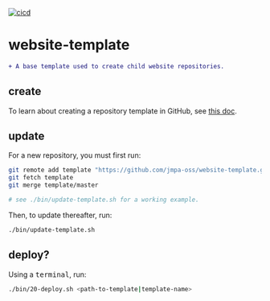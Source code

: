 [![cicd](https://github.com/jmpa-oss/website-template/workflows/cicd/badge.svg)](https://github.com/jmpa-oss/website-template/actions?query=workflow%3Acicd)

# website-template

```diff
+ A base template used to create child website repositories.
```

## create

To learn about creating a repository template in GitHub, see [this doc](https://docs.github.com/en/free-pro-team@latest/github/creating-cloning-and-archiving-repositories/creating-a-repository-from-a-template).

## update

For a new repository, you must first run:
```bash
git remote add template "https://github.com/jmpa-oss/website-template.git"
git fetch template
git merge template/master

# see ./bin/update-template.sh for a working example.
```

Then, to update thereafter, run:
```bash
./bin/update-template.sh
```

## deploy?

Using a <kbd>terminal</kbd>, run:
```bash
./bin/20-deploy.sh <path-to-template|template-name>
```